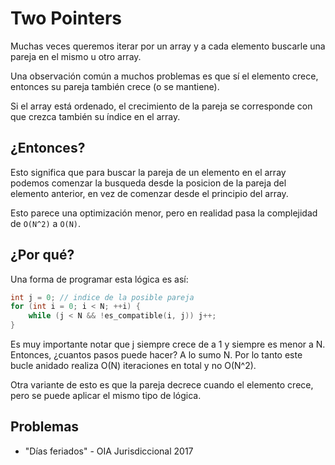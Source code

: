 
# Two Pointers

Muchas veces queremos iterar por un array y a cada elemento buscarle una pareja
en el mismo u otro array.

Una observación común a muchos problemas es que sí el elemento crece, entonces
su pareja también crece (o se mantiene).

Si el array está ordenado, el crecimiento de la pareja se corresponde con que
crezca también su índice en el array.

## ¿Entonces?

Esto significa que para buscar la pareja de un elemento en el array podemos
comenzar la busqueda desde la posicion de la pareja del elemento anterior, en
vez de comenzar desde el principio del array.

Esto parece una optimización menor, pero en realidad pasa la complejidad de
`O(N^2)` a `O(N)`.

## ¿Por qué?

Una forma de programar esta lógica es así:

```c++
int j = 0; // indice de la posible pareja
for (int i = 0; i < N; ++i) {
	while (j < N && !es_compatible(i, j)) j++;
}
```

Es muy importante notar que j siempre crece de a 1 y siempre es menor a N.
Entonces, ¿cuantos pasos puede hacer? A lo sumo N. Por lo tanto este bucle
anidado realiza O(N) iteraciones en total y no O(N^2).

Otra variante de esto es que la pareja decrece cuando el elemento crece, pero se
puede aplicar el mismo tipo de lógica.

## Problemas

- "Días feriados" - OIA Jurisdiccional 2017
